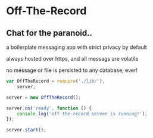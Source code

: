 Off-The-Record 
==============

## Chat for the paranoid.. 

a boilerplate messaging app with strict privacy by default 

always hosted over https, and all messags are volatile

no message or file is persisted to any database, ever!

```javascript
var OffTheRecord = require('./lib/'),
    server;

server = new OffTheRecord();

server.on('ready', function () {
    console.log('off-the-record server is running!');
});

server.start();
```

